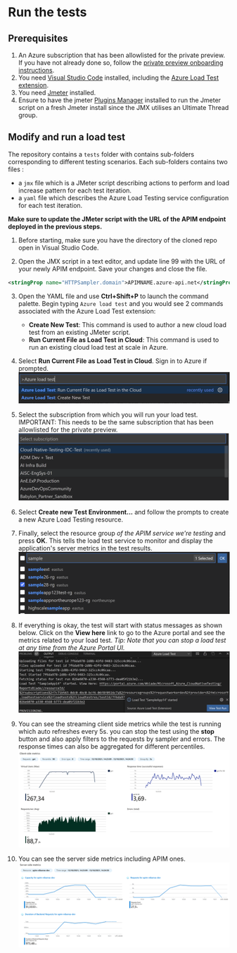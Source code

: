 # Run the tests

## **Prerequisites**

1. An Azure subscription that has been allowlisted for the private preview. If you have not already done so, follow the [private preview onboarding instructions](https://github.com/microsoft/azureloadtest#prerequisites).
2. You need [Visual Studio Code](https://code.visualstudio.com/) installed, including the [Azure Load Test extension](https://github.com/microsoft/azureloadtest#installation).
3. You need [Jmeter](https://jmeter.apache.org/download_jmeter.cgi) installed.
4. Ensure to have the jmeter [Plugins Manager](https://jmeter-plugins.org/install/Install/) installed to run the Jmeter script on a fresh Jmeter install since the JMX utilises an Ultimate Thread group.

## **Modify and run a load test**
The repository contains a `tests` folder with contains sub-folders corresponding to different testing scenarios.
Each sub-folders contains two files :
* a `jmx` file which is a JMeter script describing actions to perform and load increase pattern for each test iteration.
* a `yaml` file which describes the Azure Load Testing service configuration for each test iteration.

**Make sure to update the JMeter script with the URL of the APIM endpoint deployed in the previous steps.**

1. Before starting, make sure you have the directory of the cloned repo open in Visual Studio Code.

2. Open the JMX script in a text editor, and update line 99 with the URL of your newly APIM endpoint. Save your changes and close the file.
```xml
<stringProp name="HTTPSampler.domain">APIMNAME.azure-api.net</stringProp>
```
3. Open the YAML file and use **Ctrl+Shift+P** to launch the command palette. Begin typing `Azure load test` and you would see 2 commands associated with the Azure Load Test extension:
    * **Create New Test**: This command is used to author a new cloud load test from an existing JMeter script.
    * **Run Current File as Load Test in Cloud**: This command is used to run an existing cloud load test at scale in Azure.
4. Select **Run Current File as Load Test in Cloud**. Sign in to Azure if prompted.
![Run Test](/assets/images/runtest.png)

5. Select the subscription from which you will run your load test. IMPORTANT: This needs to be the same subscription that has been allowlisted for the private preview.
![List Subscriptions](/assets/images/subslist.png)

6. Select **Create new Test Environment...** and follow the prompts to create a new Azure Load Testing resource.

7. Finally, select the resource group *of the APIM service we're testing* and press **OK**. This tells the load test service to monitor and display the application's server metrics in the test results.
![Application component](/assets/images/appcomp.png)

8. If everything is okay, the test will start with status messages as shown below. Click on the **View here** link to go to the Azure portal and see the metrics related to your load test. *Tip: Note that you can stop a load test at any time from the Azure Portal UI.*
![Run](/assets/images/run.png)

9. You can see the streaming client side metrics while the test is running which auto refreshes every 5s. you can stop the test using the **stop** button and also apply filters to the requests by sampler and errors. The response times can also be aggregated for different percentiles.
![Client metrics](/assets/images/clientmetrics.png)
10. You can see the server side metrics including APIM ones.
![Server metrics](/assets/images/servermetrics.png)